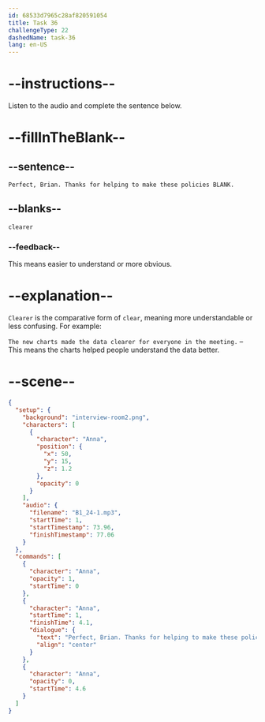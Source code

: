 ```yaml
---
id: 68533d7965c28af820591054
title: Task 36
challengeType: 22
dashedName: task-36
lang: en-US
---
```


<!-- (Audio) Anna: Perfect, Brian. Thanks for helping to make these policies clearer. -->

# --instructions--

Listen to the audio and complete the sentence below.

# --fillInTheBlank--

## --sentence--

`Perfect, Brian. Thanks for helping to make these policies BLANK.`

## --blanks--

`clearer`

### --feedback--

This means easier to understand or more obvious.

# --explanation--

`Clearer` is the comparative form of `clear`, meaning more understandable or less confusing. For example:

`The new charts made the data clearer for everyone in the meeting.` – This means the charts helped people understand the data better.

# --scene--

```json
{
  "setup": {
    "background": "interview-room2.png",
    "characters": [
      {
        "character": "Anna",
        "position": {
          "x": 50,
          "y": 15,
          "z": 1.2
        },
        "opacity": 0
      }
    ],
    "audio": {
      "filename": "B1_24-1.mp3",
      "startTime": 1,
      "startTimestamp": 73.96,
      "finishTimestamp": 77.06
    }
  },
  "commands": [
    {
      "character": "Anna",
      "opacity": 1,
      "startTime": 0
    },
    {
      "character": "Anna",
      "startTime": 1,
      "finishTime": 4.1,
      "dialogue": {
        "text": "Perfect, Brian. Thanks for helping to make these policies clearer.",
        "align": "center"
      }
    },
    {
      "character": "Anna",
      "opacity": 0,
      "startTime": 4.6
    }
  ]
}
```
